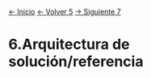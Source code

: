 [<- Inicio](../README.md)
[<- Volver 5](5.md)
[-> Siguiente 7](7.md)

# 6.Arquitectura de solución/referencia
